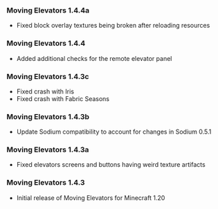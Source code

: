 ### Moving Elevators 1.4.4a
- Fixed block overlay textures being broken after reloading resources

### Moving Elevators 1.4.4
- Added additional checks for the remote elevator panel

### Moving Elevators 1.4.3c
- Fixed crash with Iris
- Fixed crash with Fabric Seasons

### Moving Elevators 1.4.3b
- Update Sodium compatibility to account for changes in Sodium 0.5.1

### Moving Elevators 1.4.3a
- Fixed elevators screens and buttons having weird texture artifacts

### Moving Elevators 1.4.3
- Initial release of Moving Elevators for Minecraft 1.20
